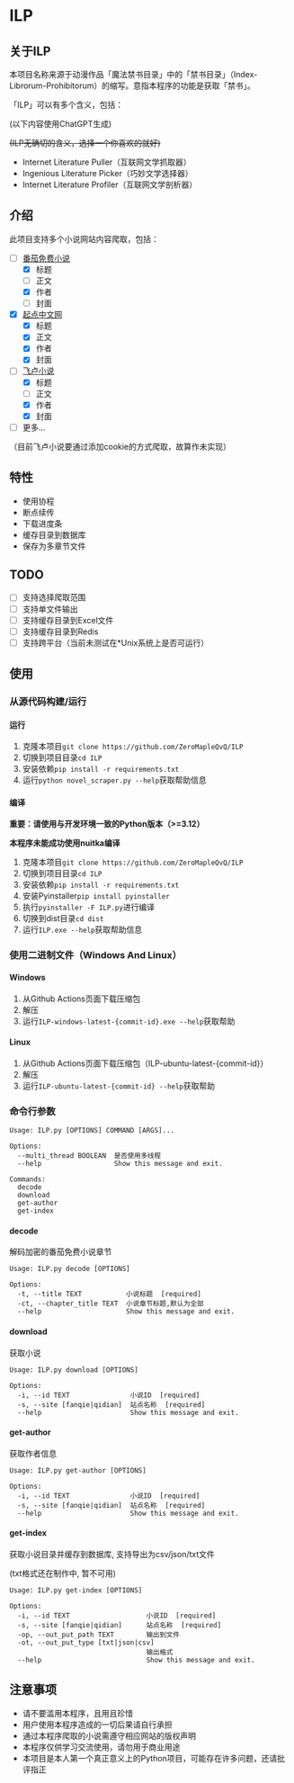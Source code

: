 # ILP

## 关于ILP
本项目名称来源于动漫作品「魔法禁书目录」中的「禁书目录」（Index-Librorum-Prohibitorum）的缩写。意指本程序的功能是获取「禁书」。

「ILP」可以有多个含义，包括：

(以下内容使用ChatGPT生成)

~~(ILP无确切的含义，选择一个你喜欢的就好)~~

- Internet Literature Puller（互联网文学抓取器）
- Ingenious Literature Picker（巧妙文学选择器）
- Internet Literature Profiler（互联网文学剖析器）

## 介绍

此项目支持多个小说网站内容爬取，包括：
- [ ] [番茄免费小说](https://fanqienovel.com "番茄免费小说")
    - [x] 标题
    - [ ] 正文
    - [x] 作者
    - [ ] 封面
- [x] [起点中文网](https://qidian.com "起点中文网")
    - [x] 标题
    - [x] 正文
    - [x] 作者
    - [x] 封面
- [ ] [飞卢小说](https://faloo.com "飞卢小说")
    - [x] 标题
    - [ ] 正文
    - [x] 作者
    - [x] 封面
- [ ] 更多...

（目前飞卢小说要通过添加cookie的方式爬取，故算作未实现）

## 特性
- 使用协程
- 断点续传
- 下载进度条
- 缓存目录到数据库
- 保存为多章节文件

## TODO
- [ ] 支持选择爬取范围
- [ ] 支持单文件输出
- [ ] 支持缓存目录到Excel文件
- [ ] 支持缓存目录到Redis
- [ ] 支持跨平台（当前未测试在*Unix系统上是否可运行）

## 使用

### 从源代码构建/运行

#### 运行
1. 克隆本项目`git clone https://github.com/ZeroMapleQvQ/ILP`
2. 切换到项目目录`cd ILP`
3. 安装依赖`pip install -r requirements.txt`
4. 运行`python novel_scraper.py --help`获取帮助信息

#### 编译
**重要：请使用与开发环境一致的Python版本（>=3.12）**

**本程序未能成功使用nuitka编译**

1. 克隆本项目`git clone https://github.com/ZeroMapleQvQ/ILP`
2. 切换到项目目录`cd ILP`
3. 安装依赖`pip install -r requirements.txt`
4. 安装Pyinstaller`pip install pyinstaller`
5. 执行`pyinstaller -F ILP.py`进行编译
6. 切换到dist目录`cd dist`
7. 运行`ILP.exe --help`获取帮助信息

### 使用二进制文件（Windows And Linux）

#### Windows
1. 从Github Actions页面下载压缩包
2. 解压
3. 运行`ILP-windows-latest-{commit-id}.exe --help`获取帮助

#### Linux
1. 从Github Actions页面下载压缩包（ILP-ubuntu-latest-{commit-id}）
2. 解压
3. 运行`ILP-ubuntu-latest-{commit-id} --help`获取帮助

### 命令行参数
```
Usage: ILP.py [OPTIONS] COMMAND [ARGS]...

Options:
  --multi_thread BOOLEAN  是否使用多线程
  --help                  Show this message and exit.

Commands:
  decode
  download
  get-author
  get-index
```
#### decode
解码加密的番茄免费小说章节
```
Usage: ILP.py decode [OPTIONS]

Options:
  -t, --title TEXT           小说标题  [required]
  -ct, --chapter_title TEXT  小说章节标题,默认为全部
  --help                     Show this message and exit.
```

#### download
获取小说
```
Usage: ILP.py download [OPTIONS]

Options:
  -i, --id TEXT               小说ID  [required]
  -s, --site [fanqie|qidian]  站点名称  [required]
  --help                      Show this message and exit.
```

#### get-author
获取作者信息
```
Usage: ILP.py get-author [OPTIONS]

Options:
  -i, --id TEXT               小说ID  [required]
  -s, --site [fanqie|qidian]  站点名称  [required]
  --help                      Show this message and exit.
```

#### get-index
获取小说目录并缓存到数据库, 支持导出为csv/json/txt文件

(txt格式还在制作中, 暂不可用)
```
Usage: ILP.py get-index [OPTIONS]

Options:
  -i, --id TEXT                   小说ID  [required]
  -s, --site [fanqie|qidian]      站点名称  [required]
  -op, --out_put_path TEXT        输出到文件
  -ot, --out_put_type [txt|json|csv]
                                  输出格式
  --help                          Show this message and exit.
```

## 注意事项
- 请不要滥用本程序，且用且珍惜
- 用户使用本程序造成的一切后果请自行承担
- 通过本程序爬取的小说需遵守相应网站的版权声明
- 本程序仅供学习交流使用，请勿用于商业用途
- 本项目是本人第一个真正意义上的Python项目，可能存在许多问题，还请批评指正
